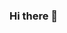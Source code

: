 ### Hi there 👋

<!--
**Amin21011/Amin21011** is a ✨ _special_ ✨ repository because its `README.md` (this file) appears on your GitHub profile.

Here are some ideas to get you started:

- 🔭 I’m currently working on my Game-Development
- 🌱 I’m currently learning more about Game-Development 
- 🌟 Main languages: HTML,CSS and Javascript
- ✍️ Hobby's playing football and watch movies
- 📫 How to reach me: aminmousoun89@hotmail.com
-->

